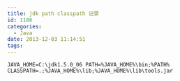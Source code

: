 ```yaml
---
title: jdk path classpath 记录
id: 1186
categories:
  - Java
date: 2013-12-03 11:14:51
tags:
---
```


`JAVA_HOME=C:\jdk1.5.0_06
PATH=%JAVA_HOME%\bin;%PATH%
CLASSPATH=.;%JAVA_HOME%\lib;%JAVA_HOME%\lib\tools.jar`